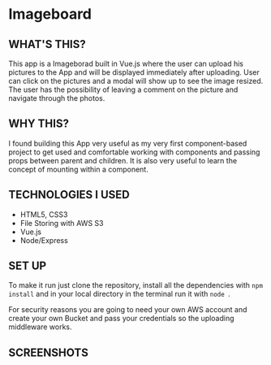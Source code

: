 # Imageboard

## WHAT'S THIS?

This app is a Imageborad built in Vue.js where the user can upload his pictures to the App and will be displayed immediately after uploading. User can click on the pictures and a modal will show up to see the image resized. The user has the possibility of leaving a comment on the picture and navigate through the photos.

## WHY THIS?

I found building this App very useful as my very first component-based project to get used and comfortable working with components and passing props between parent and children. It is also very useful to learn the concept of mounting within a component.

## TECHNOLOGIES I USED

- HTML5, CSS3
- File Storing with AWS S3
- Vue.js
- Node/Express

## SET UP

To make it run just clone the repository, install all the dependencies with ```npm install``` and in your local directory in the terminal run it with ```node ```.

For security reasons you are going to need your own AWS account and create your own Bucket and pass your credentials so the uploading middleware works.

## SCREENSHOTS
